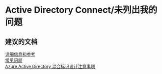 <properties
    pageTitle="Active Directory Connect/未列出我的问题"
    description="Active Directory Connect/未列出我的问题"
    service="microsoft.activedirectory"
    resource="activedirectory"
    authors="aashu"
    displayOrder=""
    selfHelpType="generic"
    supportTopicIds="32404465"
    resourceTags=""
    productPesIds="14785"
    cloudEnvironments="public"
/>


# Active Directory Connect/未列出我的问题


## **建议的文档**
[详细信息和参考](https://azure.microsoft.com/documentation/articles/active-directory-aadconnect/#more-information-and-references)<br>
[常见问题](https://azure.microsoft.com/documentation/articles/active-directory-aadconnect-faq/)<br>
[Azure Active Directory 混合标识设计注意事项](https://azure.microsoft.com/documentation/articles/active-directory-hybrid-identity-design-considerations-overview/)



<!--HONumber=Jul16_HO4-->


